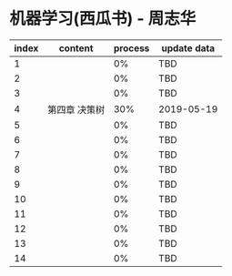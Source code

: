 # 机器学习(西瓜书) - 周志华

| index | content       | process | update data |
| ----- | ------------- | ------- | ----------- |
| 1     |               | 0%      | TBD         |
| 2     |               | 0%      | TBD         |
| 3     |               | 0%      | TBD         |
| 4     | 第四章 决策树 | 30%     | 2019-05-19  |
| 5     |               | 0%      | TBD         |
| 6     |               | 0%      | TBD         |
| 7     |               | 0%      | TBD         |
| 8     |               | 0%      | TBD         |
| 9     |               | 0%      | TBD         |
| 10    |               | 0%      | TBD         |
| 11    |               | 0%      | TBD         |
| 12    |               | 0%      | TBD         |
| 13    |               | 0%      | TBD         |
| 14    |               | 0%      | TBD         |